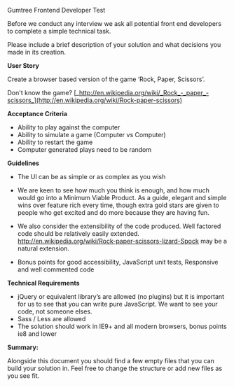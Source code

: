 
Gumtree Frontend Developer Test

Before we conduct any interview we ask all potential front end developers to complete a simple technical task.

Please include a brief description of your solution and what decisions you made in its creation.

**User Story**

Create a browser based version of the game ‘Rock, Paper, Scissors’.

Don't know the game? [_http://en.wikipedia.org/wiki/_Rock_-_paper_-scissors_](http://en.wikipedia.org/wiki/Rock-paper-scissors)

**Acceptance Criteria**

- Ability to play against the computer
- Ability to simulate a game (Computer vs Computer)
- Ability to restart the game
- Computer generated plays need to be random

**Guidelines**

- The UI can be as simple or as complex as you wish


- We are keen to see how much you think is enough, and how much would go into a Minimum Viable Product.  As a guide, elegant and simple wins over feature rich every time, though extra gold stars are given to people who get excited and do more because they are having fun.


- We also consider the extensibility of the code produced.  Well factored code should be relatively easily extended. <http://en.wikipedia.org/wiki/Rock-paper-scissors-lizard-Spock> may be a natural extension.


- Bonus points for good accessibility, JavaScript unit tests, Responsive and well commented code

**Technical Requirements**

- jQuery or equivalent library’s are allowed (no plugins) but it is important for us to see that you can write pure JavaScript. We want to see your code, not someone elses.
- Sass / Less are allowed
- The solution should work in IE9+ and all modern browsers, bonus points ie8 and lower

**Summary:**

Alongside this document you should find a few empty files that you can build your solution in. Feel free to change the structure or add new files as you see fit.
